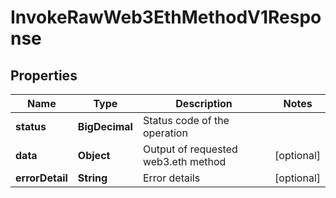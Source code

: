 

# InvokeRawWeb3EthMethodV1Response


## Properties

| Name | Type | Description | Notes |
|------------ | ------------- | ------------- | -------------|
|**status** | **BigDecimal** | Status code of the operation |  |
|**data** | **Object** | Output of requested web3.eth method |  [optional] |
|**errorDetail** | **String** | Error details |  [optional] |



